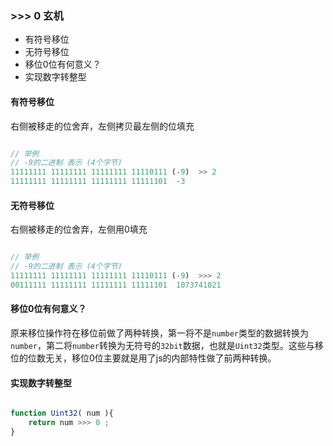 ### >>> 0 玄机

- 有符号移位
- 无符号移位
- 移位0位有何意义？
- 实现数字转整型

#### 有符号移位

右侧被移走的位舍弃，左侧拷贝最左侧的位填充

```js

// 举例
// -9的二进制 表示 (4个字节) 
11111111 11111111 11111111 11110111 (-9)  >> 2 
11111111 11111111 11111111 11111101  -3


```

#### 无符号移位

右侧被移走的位舍弃，左侧用0填充

```js

// 举例
// -9的二进制 表示 (4个字节) 
11111111 11111111 11111111 11110111 (-9)  >>> 2 
00111111 11111111 11111111 11111101  1073741821

```

#### 移位0位有何意义？

原来移位操作符在移位前做了两种转换，第一将不是`number`类型的数据转换为`number`，第二将`number`转换为无符号的`32bit`数据，也就是`Uint32`类型。这些与移位的位数无关，移位0位主要就是用了js的内部特性做了前两种转换。

#### 实现数字转整型

```js

function Uint32( num ){
    return num >>> 0 ;
}

```

